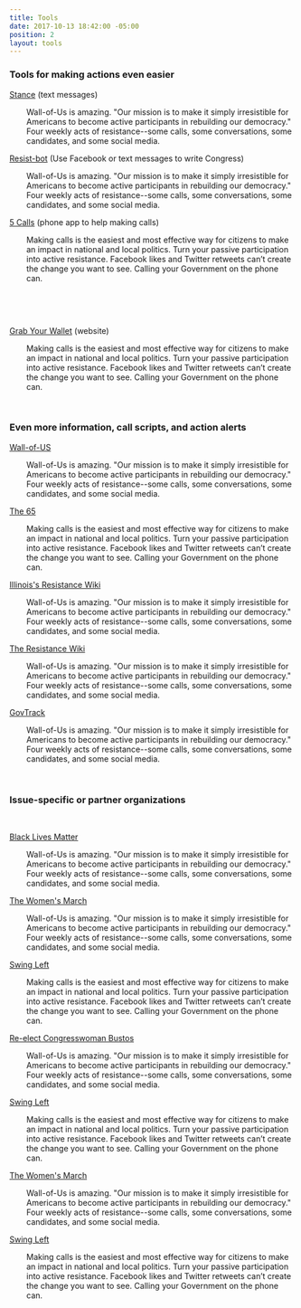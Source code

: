 ```yaml
---
title: Tools
date: 2017-10-13 18:42:00 -05:00
position: 2
layout: tools
---
```


<h3>Tools for making actions even easier</h3></>
<p><a href="http://www.takeastance.us/">Stance</a> (text messages)
<p><p style="padding-left: 30px;">Wall-of-Us is amazing. "Our mission is to make it simply irresistible for Americans to become active participants in rebuilding our democracy." Four weekly acts of resistance--some calls, some conversations, some candidates, and some social media.</p>
<p><a href="https://resistbot.io/">Resist-bot</a> (Use Facebook or text messages to write Congress)</p>
<p style="padding-left: 30px;">Wall-of-Us is amazing. "Our mission is to make it simply irresistible for Americans to become active participants in rebuilding our democracy." Four weekly acts of resistance--some calls, some conversations, some candidates, and some social media.</p>
<p><a href="https://5calls.org/">5 Calls</a> (phone app to help making calls)</p>
<p style="padding-left: 30px;">Making calls is the easiest and most effective way for citizens to make an impact in national and local politics. Turn your passive participation into active resistance. Facebook likes and Twitter retweets can&rsquo;t create the change you want to see. Calling your Government on the phone can.</p>
<p>&nbsp;</p>
<p>&nbsp;</p>
<p><a href="https://grabyourwallet.org/">Grab Your Wallet</a> (website)</p>
<p style="padding-left: 30px;">Making calls is the easiest and most effective way for citizens to make an impact in national and local politics. Turn your passive participation into active resistance. Facebook likes and Twitter retweets can&rsquo;t create the change you want to see. Calling your Government on the phone can.</p>
<p style="padding-left: 30px;">&nbsp;</p>
<h3>Even more information, call scripts, and action alerts</h3>
<p><a href="https://www.wallofus.org/">Wall-of-US</a></p>
<p style="padding-left: 30px;">Wall-of-Us is amazing. "Our mission is to make it simply irresistible for Americans to become active participants in rebuilding our democracy." Four weekly acts of resistance--some calls, some conversations, some candidates, and some social media.</p>
<p><a href="http://thesixtyfive.org/home">The 65</a></p>
<p style="padding-left: 30px;">Making calls is the easiest and most effective way for citizens to make an impact in national and local politics. Turn your passive participation into active resistance. Facebook likes and Twitter retweets can&rsquo;t create the change you want to see. Calling your Government on the phone can.</p>
<p><a href="https://www.resistancemanual.org/Illinois">Illinois's Resistance Wiki</a></p>
<p style="padding-left: 30px;">Wall-of-Us is amazing. "Our mission is to make it simply irresistible for Americans to become active participants in rebuilding our democracy." Four weekly acts of resistance--some calls, some conversations, some candidates, and some social media.</p>
<p><a href="https://www.resistancemanual.org/Resistance_Manual_Home">The Resistance Wiki</a></p>
<p style="padding-left: 30px;">Wall-of-Us is amazing. "Our mission is to make it simply irresistible for Americans to become active participants in rebuilding our democracy." Four weekly acts of resistance--some calls, some conversations, some candidates, and some social media.</p>
<p><a href="https://www.govtrack.us/congress/members/IL/17#q=61401&amp;marker_lng=-90.37&amp;marker_lat=40.94">GovTrack</a></p>
<p style="padding-left: 30px;">Wall-of-Us is amazing. "Our mission is to make it simply irresistible for Americans to become active participants in rebuilding our democracy." Four weekly acts of resistance--some calls, some conversations, some candidates, and some social media.</p>
<p style="padding-left: 30px;">&nbsp;</p>
<h3>Issue-specific or partner organizations</h3>
<p>&nbsp;</p>
<p><a href="https://blacklivesmatter.com/">Black Lives Matter</a></p>
<p style="padding-left: 30px;">Wall-of-Us is amazing. "Our mission is to make it simply irresistible for Americans to become active participants in rebuilding our democracy." Four weekly acts of resistance--some calls, some conversations, some candidates, and some social media.</p>
<p><a href="https://www.womensmarch.com/">The Women's March</a></p>
<p style="padding-left: 30px;">Wall-of-Us is amazing. "Our mission is to make it simply irresistible for Americans to become active participants in rebuilding our democracy." Four weekly acts of resistance--some calls, some conversations, some candidates, and some social media.</p>
<p><a href="https://swingleft.org/">Swing Left</a></p>
<p style="padding-left: 30px;">Making calls is the easiest and most effective way for citizens to make an impact in national and local politics. Turn your passive participation into active resistance. Facebook likes and Twitter retweets can&rsquo;t create the change you want to see. Calling your Government on the phone can.</p>
<p><a href="http://www.cheribustos.com/get-involved">Re-elect Congresswoman Bustos</a></p>
<p style="padding-left: 30px;">Wall-of-Us is amazing. "Our mission is to make it simply irresistible for Americans to become active participants in rebuilding our democracy." Four weekly acts of resistance--some calls, some conversations, some candidates, and some social media.</p>
<p><a href="https://swingleft.org/">Swing Left</a></p>
<p style="padding-left: 30px;">Making calls is the easiest and most effective way for citizens to make an impact in national and local politics. Turn your passive participation into active resistance. Facebook likes and Twitter retweets can&rsquo;t create the change you want to see. Calling your Government on the phone can.</p>
<p><a href="https://www.womensmarch.com/">The Women's March</a></p>
<p style="padding-left: 30px;">Wall-of-Us is amazing. "Our mission is to make it simply irresistible for Americans to become active participants in rebuilding our democracy." Four weekly acts of resistance--some calls, some conversations, some candidates, and some social media.</p>
<p><a href="https://swingleft.org/">Swing Left</a></p>
<p style="padding-left: 30px;">Making calls is the easiest and most effective way for citizens to make an impact in national and local politics. Turn your passive participation into active resistance. Facebook likes and Twitter retweets can&rsquo;t create the change you want to see. Calling your Government on the phone can.</p>